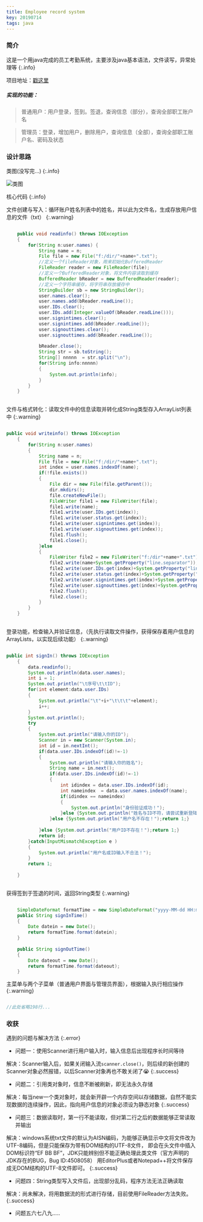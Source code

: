 ```yaml
---
title: Employee record system
key: 20190714
tags: java
---
```


### 简介

这是一个用java完成的员工考勤系统，主要涉及java基本语法，文件读写，异常处理等
{:.info}

项目地址：[戳这里](https://github.com/NEUMSC-CDR/java-Employee-record-system-/)

##### 实现的功能：  

> 普通用户：用户登录，签到。签退，查询信息（部分），查询全部职工账户名

> 管理员：登录，增加用户，删除用户，查询信息（全部），查询全部职工账户名、密码及状态


### 设计思路

类图(没写完...)
{:.info}

![类图](http://i2.tiimg.com/691221/accc0387d4a993c5.png)


核心代码
{:.info}



文件创建与写入：循环账户姓名列表中的姓名，并以此为文件名，生成存放用户信息的文件（txt）
{:.warning}

```java

	public void readinfo() throws IOException 
	{
		for(String n:user.names) {
			String name = n;
			File file = new File("f:/dir/"+name+".txt");
			//定义一个fileReader对象，用来初始化BufferedReader
			FileReader reader = new FileReader(file);
			//定义一个BufferedReader对象，将文件内容读取到缓存
			BufferedReader bReader = new BufferedReader(reader);
			//定义一个字符串缓存，将字符串存放缓存中
			StringBuilder sb = new StringBuilder();
	        user.names.clear();
	        user.names.add(bReader.readLine());
	        user.IDs.clear();
			user.IDs.add(Integer.valueOf(bReader.readLine()));
			user.signintimes.clear();
			user.signintimes.add(bReader.readLine());
			user.signouttimes.clear();
			user.signouttimes.add(bReader.readLine());
	        
	        bReader.close();
	        String str = sb.toString();
	        String[] nnnnn  = str.split("\n");
	        for(String info:nnnnn) 
	        {
	        	System.out.println(info);
	        }
		}
	}
  
```


文件与格式转化：读取文件中的信息读取并转化成String类型存入ArrayList列表中
{:.warning}

```java

public void writeinfo() throws IOException 
	{
		for(String n:user.names)
		{
			String name = n;
			File file = new File("f:/dir/"+name+".txt");
			int index = user.names.indexOf(name);
			if(!file.exists()) 
			{
				File dir = new File(file.getParent());
				dir.mkdirs();
				file.createNewFile();
				FileWriter file1 = new FileWriter(file);
				file1.write(name);
				file1.write(user.IDs.get(index));
				file1.write(user.status.get(index));
				file1.write(user.signintimes.get(index));
				file1.write(user.signouttimes.get(index));
				file1.flush();
				file1.close();
			}else 
			{
				FileWriter file2 = new FileWriter("f:/dir"+name+".txt");
				file2.write(name+System.getProperty("line.separator"));
				file2.write(user.IDs.get(index)+System.getProperty("line.separator"));
				file2.write(user.status.get(index)+System.getProperty("line.separator"));
				file2.write(user.signintimes.get(index)+System.getProperty("line.separator"));
				file2.write(user.signouttimes.get(index)+System.getProperty("line.separator"));
				file2.flush();
				file2.close();
			}
		}
	}
  
```



登录功能，检查输入并验证信息，（先执行读取文件操作，获得保存着用户信息的ArrayLists，以实现后续功能）
{:.warning}


```java

public int signIn() throws IOException 
	{
		data.readinfo();
		System.out.println(data.user.names);
		int i = 1;
		System.out.println("\t序号\t\tID");
		for(int element:data.user.IDs) 
		{
			System.out.println("\t"+i+"\t\t\t"+element);
			i++;
		}
		System.out.println();
		try
		{
			System.out.println("请输入你的ID");
			Scanner in = new Scanner(System.in);
			int id = in.nextInt();
			if(data.user.IDs.indexOf(id)!=-1)
			{
				System.out.println("请输入你的姓名");
				String name = in.next();
				if(data.user.IDs.indexOf(id)!=-1) 
				{
					int idindex = data.user.IDs.indexOf(id);
					int nameindex  = data.user.names.indexOf(name);
					if(idindex == nameindex)
					{
						System.out.println("身份验证成功！");
					}else {System.out.println("姓名与ID不符，请尝试重新登陆");return 1;}
				}else {System.out.println("用户名不存在！");return 1;}
				
			}else {System.out.println("用户ID不存在！");return 1;}
			return id;
		}catch(InputMismatchException e ) 
		{
			System.out.println("用户名或ID输入不合法！");
		}
		return 1;
		
	}
  
```



获得签到于签退的时间，返回String类型
{:.warning}

```java

	SimpleDateFormat formatTime = new SimpleDateFormat("yyyy-MM-dd HH:mm:ss");
	public String signInTime() 
	{
		Date datein = new Date();
		return formatTime.format(datein);		
	}
	
	public String signOutTime() 
	{
		Date dateout = new Date();
		return formatTime.format(dateout);
	}

```


主菜单与两个子菜单（普通用户界面与管理员界面），根据输入执行相应操作
{:.warning}

```java

//此处省略198行...

```


### 收获

遇到的问题与解决方法
{:.error}

* 问题一：使用Scanner进行用户输入时，输入信息后出现程序长时间等待

解决：Scanner输入后，如果关闭输入流`scanner.close()`，则后续的新创建的Scanner对象必然报错，以后Scanner对象再也不敢关闭了😭
{:.success}

* 问题二：引用类对象时，信息不断被刷新，即无法永久存储

解决：每当new一个类对象时，就会新开辟一个内存空间以存储数据，自然不能实现数据的连续操作，因此，指向用户信息的对象必须设为静态对象
{:.success}

* 问题三：数据读取时，第一行不能读取，但对第二行之后的数据能够正常读取并输出

解决：windows系统txt文件的默认为AISN编码，为能够正确显示中文将文件改为UTF-8编码，但是只能保存为带有DOM结构的UTF-8文件，
即会在头文件中插入DOM标识符“EF BB BF”，JDK只能辨别但不能正确处理此类文件（官方声明的JDK存在的BUG，Bug ID:4508058）
用EditorPlus或者Notepad++将文件保存成无DOM结构的UTF-8文件即可。
{:.success}

* 问题四：String类型写入文件后，出现部分乱码，程序方法无法正确读取

解决：尚未解决，将用数据流的形式进行存储，目前使用FileReader方法失败。
{:.success}

* 问题五六七八九.....
